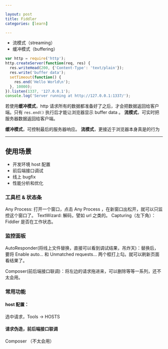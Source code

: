 ```yaml
---

layout: post
title: Fiddler
categories: [learn]

---
```


* 流模式（streaming）
* 缓冲模式（buffering）


```JavaScript
var http = require('http');
http.createServer(function(req, res) {
  res.writeHead(200, {'Content-Type': 'text/plain'});
  res.write('buffer data');
  setTimeout(function() {
    res.end('Hello World\n');
  }, 10000);
}).listen(1337, '127.0.0.1');
console.log('Server running at http://127.0.0.1:1337/');
```

若使用**缓冲模式**，http 请求所有的数据都准备好了之后，才会把数据返回给客户端。只有 `res.end()` 执行后才能让浏览器显示 buffer data 。
**流模式**，可实时把服务器数据返回给客户端。

**缓冲模式**，可控制最后的服务器响应。
**流模式**，更接近于浏览器本身真是的行为

---

## 使用场景

* 开发环境 host 配置
* 前后端接口调试
* 线上 bugfix
* 性能分析和优化

### 工具栏 & 状态条
Any Process: 打开一个窗口，点击 Any Process ，在新窗口出松开，就可以只监控这个窗口了。
TextWizard: 解码，譬如 url 之类的。
Capturing（左下角）：Fiddler 是否在工作状态。

### 监控面板

AutoResponder(将线上文件替换，直接可以看到调试结果，吊炸天)：替换后，要将 Enable auto... 和 Unmatched requests... 两个框打上勾。就可以刷新页面看结果了。

Composer(前后端接口联调)：将左边的请求拖进来，可以删除等等一系列，还不太会用。

### 常用功能

#### host 配置：
选中请求，Tools -> HOSTS

#### 请求伪造，前后端接口联调
Composer （不太会用）
